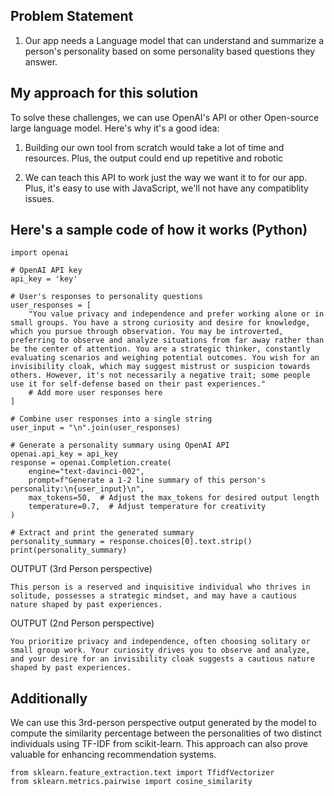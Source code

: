 ## Problem Statement

1. Our app needs a Language model that can understand and summarize a person's personality based on some personality based questions they answer.

## My approach for this solution

To solve these challenges, we can use OpenAI's API or other Open-source large language model. Here's why it's a good idea:

1. Building our own tool from scratch would take a lot of time and resources. Plus, the output could end up repetitive and robotic

2. We can teach this API to work just the way we want it to for our app. Plus, it's easy to use with JavaScript, we'll not have any compatiblity issues.

## Here's a sample code of how it works (Python)
```
import openai

# OpenAI API key
api_key = 'key'

# User's responses to personality questions
user_responses = [
    "You value privacy and independence and prefer working alone or in small groups. You have a strong curiosity and desire for knowledge, which you pursue through observation. You may be introverted, preferring to observe and analyze situations from far away rather than be the center of attention. You are a strategic thinker, constantly evaluating scenarios and weighing potential outcomes. You wish for an invisibility cloak, which may suggest mistrust or suspicion towards others. However, it's not necessarily a negative trait; some people use it for self-defense based on their past experiences."
    # Add more user responses here
]

# Combine user responses into a single string
user_input = "\n".join(user_responses)

# Generate a personality summary using OpenAI API
openai.api_key = api_key
response = openai.Completion.create(
    engine="text-davinci-002",
    prompt=f"Generate a 1-2 line summary of this person's personality:\n{user_input}\n",
    max_tokens=50,  # Adjust the max_tokens for desired output length
    temperature=0.7,  # Adjust temperature for creativity
)

# Extract and print the generated summary
personality_summary = response.choices[0].text.strip()
print(personality_summary)

```
OUTPUT (3rd Person perspective)
```
This person is a reserved and inquisitive individual who thrives in solitude, possesses a strategic mindset, and may have a cautious nature shaped by past experiences.
```
OUTPUT (2nd Person perspective)
```
You prioritize privacy and independence, often choosing solitary or small group work. Your curiosity drives you to observe and analyze, and your desire for an invisibility cloak suggests a cautious nature shaped by past experiences.
```

## Additionally 
We can use this 3rd-person perspective output generated by the model to compute the similarity percentage between the personalities of two distinct individuals using TF-IDF from scikit-learn. This approach can also prove valuable for enhancing recommendation systems.
```
from sklearn.feature_extraction.text import TfidfVectorizer
from sklearn.metrics.pairwise import cosine_similarity
```

